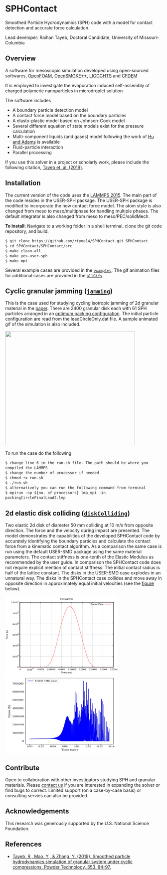 # SPHContact
Smoothed Particle Hydrodynamics (SPH) code with a model for contact detection and accurate force calculation.

Lead developer: Raihan Tayeb, Doctoral Candidate, University of Missouri-Columbia

## Overview
A software for mesoscopic simulation developed using open-sourced softwares, [OpenFOAM](https://openfoam.org), [OpenSMOKE++](https://www.opensmokepp.polimi.it), [LIGGGHTS](https://www.cfdem.com/liggghtsr-open-source-discrete-element-method-particle-simulation-code) and [CFDEM](https://www.cfdem.com/cfdemrcoupling-open-source-cfd-dem-framework)

It is employed to investigate the evaporation induced self-assembly of charged polymeric nanoparticles in microdroplet solution

The software includes
* A boundary particle detection model
* A contact force model based on the boundary particles
* A elasto-plastic model based on Johnson-Cook model
* Several different equation of state models exist for the pressure calculation
* Multi-component liquids (and gases) model following the work of [Hu and Adams](https://www.sciencedirect.com/science/article/pii/S0021999105004195) is available
* Fluid-particle interaction
* Parallel processing

If you use this solver in a project or scholarly work, please include the following citation, [Tayeb et. al. (2019)](#References). 

## Installation
The current version of the code uses the [LAMMPS 2015](https://lammps.sandia.gov/). The main part of the code resides in the USER-SPH package. The USER-SPH package is modified to incorporate the new contact force model. The atom style is also changed from meso to meso/multiphase for handling multiple phases. The default integrator is also changed from meso to meso/PEC/solidMech.

**To Install:**
Navigate to a working folder in a shell terminal, clone the git code repository, and build.
```
$ git clone https://github.com/rtyme14/SPHContact.git SPHContact
$ cd SPHContact/SPHContact/src
$ make clean-all
$ make yes-user-sph
$ make mpi
```

Several example cases are provided in the [`examples`](examples). The gif animation files for additional cases are provided in the [`allGifs`](examples/allGifs).

## Cyclic granular jamming ([`jamming`](examples/jamming))

This is the case used for studying cycling isotropic jamming of 2d granular material in the [paper](#References). There are 2400 granular disk each with 61 SPH particles arranged in an [optimum packing configuration](https://link.springer.com/article/10.1007/PL00009314). The initial particle configuration are read from the leadCircleOnly.dat file. A sample animated gif of the simulation is also included. 

<img src="https://github.com/rtymea14/SPHContact/blob/main/examples/jamming/jamming.gif" width="416" height="366" />

To run the case do the following

```
$ change line 6 in the run.sh file. The path should be where you compiled the LAMMPS
$ change the number of processor if needed
$ chmod +x run.sh
$ ./run.sh
$ alternatively you can run the following command from terminal
$ mpirun -np ${no. of processors} lmp_mpi -in packingCircleFinalLead2.lmp 
```

## 2d elastic disk colliding ([`diskColliding`](examples/diskColliding))
Two elastic 2d disk of diameter 50 mm colliding at 10 m/s from opposite direction. The force and the velocity during impact are presented. The model demonstrates the capabilities of the developed SPHContact code by accurately identifying the boundary particles and calculate the contact force from a kinematic contact algorithm. As a comparison the same case is run using the default USER-SMD package using the same material parameters. The contact stiffness is one-tenth of the Elastic Modulus as recommended by the user guide. In comparison the SPHContact code does not require explicit mention of contact stiffness. The initial contact radius is half of the lattice constant. The disks in the USER-SMD case explodes in an unnatural way. The disks in the SPHContact case collides and move away in opposite direction in approximately equal initial velocities (see the [figure](examples/diskColliding/velocity.png) below). 

[<img src="https://github.com/rtymea14/SPHContact/blob/main/examples/diskColliding/force.png" width="360" height="252" />](examples/diskColliding/force.png)
[<img src="https://github.com/rtymea14/SPHContact/blob/main/examples/diskColliding/SMDplot.jpg" width="360" height="252" />](examples/diskColliding/SMDplot.jpg)
  
## Contribute
Open to collaboration with other investigators studying SPH and granular materials. Please [contact us](mailto:rthvc@umsystem.edu) if you are interested in expanding the solver or find bugs to correct. Limited support (on a case-by-case basis) or consulting servies can also be provided.

## Acknowledgements
This research was generously supported by the U.S. National Science Foundation.

## References
* [Tayeb, R., Mao, Y., & Zhang, Y. (2019). Smoothed particle hydrodynamics simulation of granular system under cyclic compressions. Powder Technology, 353, 84-97.](https://www.sciencedirect.com/science/article/pii/S0032591019303274#s0065)
